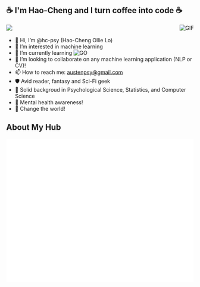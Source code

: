 ## :coffee: I'm Hao-Cheng and I turn coffee into code :coffee:


<img align="right" alt="GIF" src="https://media.giphy.com/media/vzO0Vc8b2VBLi/giphy.gif" />

![](https://komarev.com/ghpvc/?username=hc-psy)



- 👋 Hi, I’m @hc-psy (Hao-Cheng Ollie Lo)
- 👀 I’m interested in machine learning
- 🌱 I’m currently learning ![GO](https://img.shields.io/badge/-Go-F8EBD8?logo=Go)
- 💞️ I’m looking to collaborate on any machine learning application (NLP or CV)!
- 📫 How to reach me: austenpsy@gmail.com
- 🛡️ Avid reader, fantasy and Sci-Fi geek
- 🔬 Solid backgroud in Psychological Science, Statistics, and Computer Science
- 💚 Mental health awareness!
- 🐉 Change the world!

<!---
hc-psy/hc-psy is a ✨ special ✨ repository because its `README.md` (this file) appears on your GitHub profile.
You can click the Preview link to take a look at your changes.
--->

## About My Hub

![Metrics](https://github.com/hc-psy/hc-psy/blob/main/github-metrics.svg)
